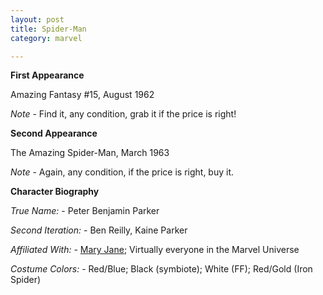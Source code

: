 ```yaml
---
layout: post
title: Spider-Man
category: marvel

---
```


**First Appearance**

Amazing Fantasy #15, August 1962

*Note* - Find it, any condition, grab it if the price is right!

**Second Appearance**

The Amazing Spider-Man, March 1963

*Note* - Again, any condition, if the price is right, buy it.

**Character Biography**

*True Name:* - Peter Benjamin Parker

*Second Iteration:* - Ben Reilly, Kaine Parker

*Affiliated With:* - <a href="http://comicfirsts.com/mary-jane-watson.html">Mary Jane</a>; Virtually everyone in the Marvel Universe

*Costume Colors:* - Red/Blue; Black (symbiote); White (FF); Red/Gold (Iron Spider)
